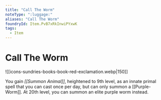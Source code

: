 ```yaml
---
title: "Call The Worm"
noteType: ":luggage:"
aliases: "Call The Worm"
foundryId: Item.PvB7xRkInwiPYxwK
tags:
  - Item
---
```


# Call The Worm
![[icons-sundries-books-book-red-exclamation.webp|150]]

You gain _[[Summon Animal]]_, heightened to 9th level, as an innate primal spell that you can cast once per day, but can only summon a [[Purple-Worm]]. At 20th level, you can summon an elite purple worm instead.
